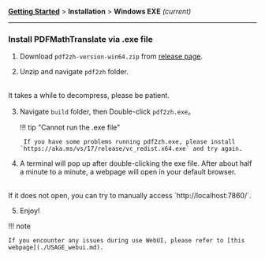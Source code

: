 [**Getting Started**](./getting-started.md) > **Installation** > **Windows EXE** _(current)_

---

### Install PDFMathTranslate via .exe file

1. Download `pdf2zh-version-win64.zip` from [release page](https://github.com/Byaidu/PDFMathTranslate/releases). 

2. Unzip and navigate `pdf2zh` folder.
<br>
It takes a while to decompress, please be patient.

3. Navigate `build` folder, then Double-click `pdf2zh.exe`。

    !!! tip "Cannot run the .exe file"

        If you have some problems running pdf2zh.exe, please install `https://aka.ms/vs/17/release/vc_redist.x64.exe` and try again.

4. A terminal will pop up after double-clicking the exe file. After about half a minute to a minute, a webpage will open in your default browser. 
<br>
If it does not open, you can try to manually access `http://localhost:7860/`.

5. Enjoy!

!!! note

    If you encounter any issues during use WebUI, please refer to [this webpage](./USAGE_webui.md).